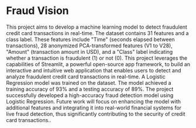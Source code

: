 # Fraud Vision

This project aims to develop a machine learning model to detect fraudulent credit card transactions in real-time. The dataset contains 31 features and a class label. These features include "Time" (seconds elapsed between transactions), 28 anonymized PCA-transformed features (V1 to V28), "Amount" (transaction amount in USD), and a "Class" label indicating whether a transaction is fraudulent (1) or not (0).
This project leverages the capabilities of Streamlit, a powerful open-source app framework, to build an interactive and intuitive web application that enables users to detect and analyze fraudulent credit card transactions in real-time.
A Logistic Regression model was trained on the dataset. The model achieved a training accuracy of 93% and a testing accuracy of 89%.
The project successfully developed a high-accuracy fraud detection model using Logistic Regression. Future work will focus on enhancing the model with additional features and integrating it into real-world financial systems for live fraud detection, thus significantly contributing to the security of credit card transactions..
